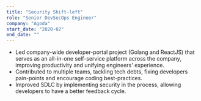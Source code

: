 ```yaml
---
title: "Security Shift-left"
role: "Senior DevSecOps Engineer"
company: "Agoda"
start_date: "2020-02"
end_date: ""
---
```


- Led company-wide developer-portal project (Golang and ReactJS) that serves as an all-in-one self-service platform across the company, improving productivity and unifying engineers' experience.
- Contributed to multiple teams, tackling tech debts, fixing developers pain-points and encourage coding best-practices.
- Improved SDLC by implementing security in the process, allowing developers to have a better feedback cycle.
